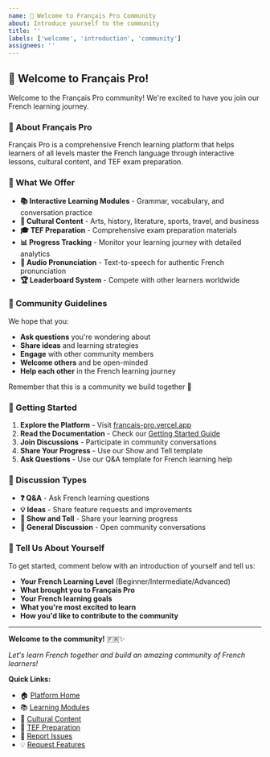 ```yaml
---
name: 👋 Welcome to Français Pro Community
about: Introduce yourself to the community
title: ''
labels: ['welcome', 'introduction', 'community']
assignees: ''
---
```


## 👋 Welcome to Français Pro!

Welcome to the Français Pro community! We're excited to have you join our French learning journey.

### 🎯 About Français Pro
Français Pro is a comprehensive French learning platform that helps learners of all levels master the French language through interactive lessons, cultural content, and TEF exam preparation.

### 🌟 What We Offer
- **📚 Interactive Learning Modules** - Grammar, vocabulary, and conversation practice
- **🎨 Cultural Content** - Arts, history, literature, sports, travel, and business
- **🎓 TEF Preparation** - Comprehensive exam preparation materials
- **📊 Progress Tracking** - Monitor your learning journey with detailed analytics
- **🎵 Audio Pronunciation** - Text-to-speech for authentic French pronunciation
- **🏆 Leaderboard System** - Compete with other learners worldwide

### 🤝 Community Guidelines
We hope that you:
- **Ask questions** you're wondering about
- **Share ideas** and learning strategies
- **Engage** with other community members
- **Welcome others** and be open-minded
- **Help each other** in the French learning journey

Remember that this is a community we build together 💪

### 🚀 Getting Started
1. **Explore the Platform** - Visit [francais-pro.vercel.app](https://www.frenchpro.ca/)
2. **Read the Documentation** - Check our [Getting Started Guide](https://github.com/kasimkazmi/francais-pro/blob/master/docs/Getting-Started.md)
3. **Join Discussions** - Participate in community conversations
4. **Share Your Progress** - Use our Show and Tell template
5. **Ask Questions** - Use our Q&A template for French learning help

### 💬 Discussion Types
- **❓ Q&A** - Ask French learning questions
- **💡 Ideas** - Share feature requests and improvements
- **🎉 Show and Tell** - Share your learning progress
- **💬 General Discussion** - Open community conversations

### 🎯 Tell Us About Yourself
To get started, comment below with an introduction of yourself and tell us:
- **Your French Learning Level** (Beginner/Intermediate/Advanced)
- **What brought you to Français Pro**
- **Your French learning goals**
- **What you're most excited to learn**
- **How you'd like to contribute to the community**

---

**Welcome to the community!** 🇫🇷✨

*Let's learn French together and build an amazing community of French learners!*

**Quick Links:**
- 🏠 [Platform Home](https://www.frenchpro.ca/)
- 📚 [Learning Modules](https://www.frenchpro.ca/learn)
- 🎨 [Cultural Content](https://www.frenchpro.ca/arts)
- 🎯 [TEF Preparation](https://www.frenchpro.ca/tef)
- 🐛 [Report Issues](https://github.com/kasimkazmi/francais-pro/issues)
- 💡 [Request Features](https://github.com/kasimkazmi/francais-pro/discussions/categories/ideas)
